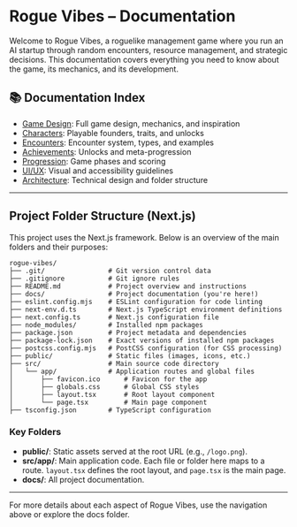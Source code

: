 # Rogue Vibes – Documentation

Welcome to Rogue Vibes, a roguelike management game where you run an AI startup through random encounters, resource management, and strategic decisions. This documentation covers everything you need to know about the game, its mechanics, and its development.

## 📚 Documentation Index
- [Game Design](./game-design.md): Full game design, mechanics, and inspiration
- [Characters](./characters.md): Playable founders, traits, and unlocks
- [Encounters](./encounters.md): Encounter system, types, and examples
- [Achievements](./achievements.md): Unlocks and meta-progression
- [Progression](./progression.md): Game phases and scoring
- [UI/UX](./ui.md): Visual and accessibility guidelines
- [Architecture](./architecture.md): Technical design and folder structure

---

## Project Folder Structure (Next.js)

This project uses the Next.js framework. Below is an overview of the main folders and their purposes:

```
rogue-vibes/
├── .git/                # Git version control data
├── .gitignore           # Git ignore rules
├── README.md            # Project overview and instructions
├── docs/                # Project documentation (you're here!)
├── eslint.config.mjs    # ESLint configuration for code linting
├── next-env.d.ts        # Next.js TypeScript environment definitions
├── next.config.ts       # Next.js configuration file
├── node_modules/        # Installed npm packages
├── package.json         # Project metadata and dependencies
├── package-lock.json    # Exact versions of installed npm packages
├── postcss.config.mjs   # PostCSS configuration (for CSS processing)
├── public/              # Static files (images, icons, etc.)
├── src/                 # Main source code directory
│   └── app/             # Application routes and global files
│       ├── favicon.ico      # Favicon for the app
│       ├── globals.css      # Global CSS styles
│       ├── layout.tsx       # Root layout component
│       └── page.tsx         # Main page component
├── tsconfig.json        # TypeScript configuration
```

### Key Folders
- **public/**: Static assets served at the root URL (e.g., `/logo.png`).
- **src/app/**: Main application code. Each file or folder here maps to a route. `layout.tsx` defines the root layout, and `page.tsx` is the main page.
- **docs/**: All project documentation.

---

For more details about each aspect of Rogue Vibes, use the navigation above or explore the docs folder.
